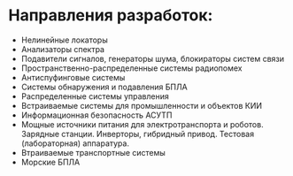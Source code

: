 # Направления разработок:
* Нелинейные локаторы
* Анализаторы спектра
* Подавители сигналов, генераторы шума, блокираторы систем связи
* Пространственно-распределенные системы радиопомех
* Антиспуфинговые системы
* Системы обнаружения и подавления БПЛА
* Распределенные системы управления
* Встраиваемые системы для промышленности и объектов КИИ
* Информационная безопасность АСУТП
* Мощные источники питания для электротранспорта и роботов. Зарядные станции. Инверторы, гибридный привод. Тестовая (лабораторная) аппаратура.
* Втраиваемые транспортные системы
* Морские БПЛА
